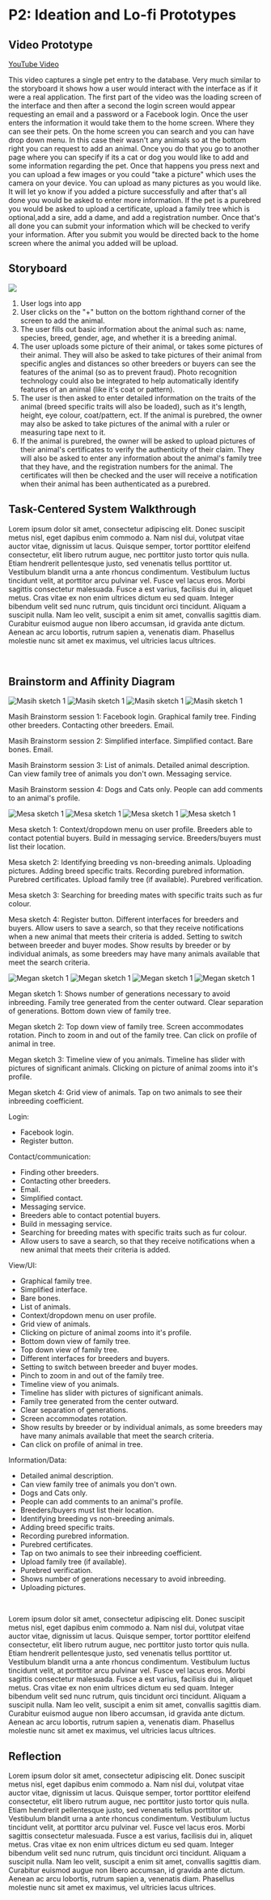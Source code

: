 # P2: Ideation and Lo-fi Prototypes

## Video Prototype

[](https://www.youtube.com/watch?v=XNeLHtq01xo&feature=youtu.be)

[YouTube Video](https://www.youtube.com/watch?v=XNeLHtq01xo&feature=youtu.be)

This video captures a single pet entry to the database. Very much similar to the storyboard it shows how a user would interact with the interface as if it were a real
application. The first part of the video was the loading screen of the interface and then after a second the login screen would appear requesting an email and a password
or a Facebook login. Once the user enters the information it would take them to the home screen. Where they can see their pets. On the home screen you can search and you can have  drop down menu. In this case their wasn't any animals so at the bottom right you can request to add an animal. Once you do that you go to another page where you can specify if its a cat or dog you would like to add and some information regarding the pet. Once that happens you press next and you can upload a few images or you could "take a picture" which uses the camera on your device. You can upload as many pictures as you would like. It will let yo know if you added a picture successfully and after that's all done you would be asked to enter more information. If the pet is a purebred you would be asked to upload a certificate, upload a family tree which is optional,add a sire, add a dame, and add a registration number. Once that's all done you can submit your information which will be checked to verify your information. After you submit you would be directed back to the home screen where the animal you added will be upload.

## Storyboard

![](https://mkoma808.github.io/481-T03-Group5/images/P2/Picture1.jpg)

1.	User logs into app
2.	User clicks on the "+" button on the bottom righthand corner of the screen to add the animal.
3.	The user fills out basic information about the animal such as: name, species, breed, gender, age, and whether it is a breeding animal.
4.	The user uploads some picture of their animal, or takes some pictures of their animal. They will also be asked to take pictures of their animal from specific angles and distances so other breeders or buyers can see the features of the animal (so as to prevent fraud). Photo recognition technology could also be integrated to help automatically identify features of an animal (like it's coat or pattern).
5.	The user is then asked to enter detailed information on the traits of the animal (breed specific traits will also be loaded), such as it's length, height, eye colour, coat/pattern, ect. If the animal is purebred, the owner may also be asked to take pictures of the animal with a ruler or measuring tape next to it.
6.	If the animal is purebred, the owner will be asked to upload pictures of their animal's certificates to verify the authenticity of their claim. They will also be asked to enter any information about the animal's family tree that they have, and the registration numbers for the animal. The certificates will then be checked and the user will receive a notification when their animal has been authenticated as a purebred.

## Task-Centered System Walkthrough

Lorem ipsum dolor sit amet, consectetur adipiscing elit. Donec suscipit metus nisl, eget dapibus enim commodo a. Nam nisl dui, volutpat vitae auctor vitae, dignissim ut lacus. Quisque semper, tortor porttitor eleifend consectetur, elit libero rutrum augue, nec porttitor justo tortor quis nulla. Etiam hendrerit pellentesque justo, sed venenatis tellus porttitor ut. Vestibulum blandit urna a ante rhoncus condimentum. Vestibulum luctus tincidunt velit, at porttitor arcu pulvinar vel. Fusce vel lacus eros. Morbi sagittis consectetur malesuada. Fusce a est varius, facilisis dui in, aliquet metus. Cras vitae ex non enim ultrices dictum eu sed quam. Integer bibendum velit sed nunc rutrum, quis tincidunt orci tincidunt. Aliquam a suscipit nulla. Nam leo velit, suscipit a enim sit amet, convallis sagittis diam. Curabitur euismod augue non libero accumsan, id gravida ante dictum. Aenean ac arcu lobortis, rutrum sapien a, venenatis diam. Phasellus molestie nunc sit amet ex maximus, vel ultricies lacus ultrices.

![]()
![]()
![]()
![]()
![]()
![]()


## Brainstorm and Affinity Diagram

![](https://mkoma808.github.io/481-T03-Group5/images/P2/Masih_Pictures/IMG_1820.JPG "Masih sketch 1")
![](https://mkoma808.github.io/481-T03-Group5/images/P2/Masih_Pictures/IMG_1821.JPG "Masih sketch 1")
![](https://mkoma808.github.io/481-T03-Group5/images/P2/Masih_Pictures/IMG_1822.JPG "Masih sketch 1")
![](https://mkoma808.github.io/481-T03-Group5/images/P2/Masih_Pictures/IMG_1823.JPG "Masih sketch 1")

Masih Brainstorm session 1:
	Facebook login.
	Graphical family tree.
	Finding other breeders.
	Contacting other breeders.
	Email.

Masih Brainstorm session 2:
	Simplified interface.
	Simplified contact.
	Bare bones.
	Email.

Masih Brainstorm session 3:
	List of animals.
	Detailed animal description.
	Can view family tree of animals you don't own.
	Messaging service.

Masih Brainstorm session 4:
	Dogs and Cats only.
	People can add comments to an animal's profile.


![](https://mkoma808.github.io/481-T03-Group5/images/P2/Mesa_Pictures/IMG_2146.jpg "Mesa sketch 1")
![](https://mkoma808.github.io/481-T03-Group5/images/P2/Mesa_Pictures/IMG_2147.jpg "Mesa sketch 1")
![](https://mkoma808.github.io/481-T03-Group5/images/P2/Mesa_Pictures/IMG_2148.jpg "Mesa sketch 1")
![](https://mkoma808.github.io/481-T03-Group5/images/P2/Mesa_Pictures/IMG_2149.jpg "Mesa sketch 1")

Mesa sketch 1:
	Context/dropdown menu on user profile.
	Breeders able to contact potential buyers.
	Build in messaging service.
	Breeders/buyers must list their location.
	
Mesa sketch 2:
	Identifying breeding vs non-breeding animals.
	Uploading pictures.
	Adding breed specific traits.
	Recording purebred information.
	Purebred certificates.
	Upload family tree (if available).
	Purebred verification.

Mesa sketch 3:
	Searching for breeding mates with specific traits such as fur colour.

Mesa sketch 4:
	Register button.
	Different interfaces for breeders and buyers.
	Allow users to save a search, so that they receive notifications when a new animal that meets their criteria is added.
	Setting to switch between breeder and buyer modes.
	Show results by breeder or by individual animals, as some breeders may have many animals available that meet the search criteria.


![](https://mkoma808.github.io/481-T03-Group5/images/P2/Megan_Pictures/IMG_20170603_033920.jpg "Megan sketch 1")
![](https://mkoma808.github.io/481-T03-Group5/images/P2/Megan_Pictures/IMG_20170603_033937.jpg "Megan sketch 1")
![](https://mkoma808.github.io/481-T03-Group5/images/P2/Megan_Pictures/IMG_20170603_033955.jpg "Megan sketch 1")
![](https://mkoma808.github.io/481-T03-Group5/images/P2/Megan_Pictures/IMG_20170603_034023.jpg "Megan sketch 1")

Megan sketch 1:
	Shows number of generations necessary to avoid inbreeding.
	Family tree generated from the center outward.
	Clear separation of generations.
	Bottom down view of family tree.

Megan sketch 2:
	Top down view of family tree.
	Screen accommodates rotation.
	Pinch to zoom in and out of the family tree.
	Can click on profile of animal in tree.

Megan sketch 3:
	Timeline view of you animals.
	Timeline has slider with pictures of significant animals.
	Clicking on picture of animal zooms into it's profile.

Megan sketch 4:
	Grid view of animals.
Tap on two animals to see their inbreeding coefficient.

Login:
* Facebook login.
* Register button.


Contact/communication:
* Finding other breeders.
* Contacting other breeders.
* Email.
* Simplified contact.
* Messaging service.
* Breeders able to contact potential buyers.
* Build in messaging service.
* Searching for breeding mates with specific traits such as fur colour.
* Allow users to save a search, so that they receive notifications when a new animal that meets their criteria is added.
	

View/UI:
* Graphical family tree.
* Simplified interface.
* Bare bones.
* List of animals.
* Context/dropdown menu on user profile.
* Grid view of animals.
* Clicking on picture of animal zooms into it's profile.
* Bottom down view of family tree.
* Top down view of family tree.
* Different interfaces for breeders and buyers.
* Setting to switch between breeder and buyer modes.
* Pinch to zoom in and out of the family tree.
* Timeline view of you animals.
* Timeline has slider with pictures of significant animals.
* Family tree generated from the center outward.
* Clear separation of generations.
* Screen accommodates rotation.
* Show results by breeder or by individual animals, as some breeders may have many animals available that meet the search criteria.
* Can click on profile of animal in tree.
	
	
Information/Data:
* Detailed animal description.
* Can view family tree of animals you don't own.
* Dogs and Cats only.
* People can add comments to an animal's profile.
* Breeders/buyers must list their location.
* Identifying breeding vs non-breeding animals.
* Adding breed specific traits.
* Recording purebred information.
* Purebred certificates.
* Tap on two animals to see their inbreeding coefficient.
* Upload family tree (if available).
* Purebred verification.
* Shows number of generations necessary to avoid inbreeding.
* Uploading pictures.

![]()
![]()
![]()

Lorem ipsum dolor sit amet, consectetur adipiscing elit. Donec suscipit metus nisl, eget dapibus enim commodo a. Nam nisl dui, volutpat vitae auctor vitae, dignissim ut lacus. Quisque semper, tortor porttitor eleifend consectetur, elit libero rutrum augue, nec porttitor justo tortor quis nulla. Etiam hendrerit pellentesque justo, sed venenatis tellus porttitor ut. Vestibulum blandit urna a ante rhoncus condimentum. Vestibulum luctus tincidunt velit, at porttitor arcu pulvinar vel. Fusce vel lacus eros. Morbi sagittis consectetur malesuada. Fusce a est varius, facilisis dui in, aliquet metus. Cras vitae ex non enim ultrices dictum eu sed quam. Integer bibendum velit sed nunc rutrum, quis tincidunt orci tincidunt. Aliquam a suscipit nulla. Nam leo velit, suscipit a enim sit amet, convallis sagittis diam. Curabitur euismod augue non libero accumsan, id gravida ante dictum. Aenean ac arcu lobortis, rutrum sapien a, venenatis diam. Phasellus molestie nunc sit amet ex maximus, vel ultricies lacus ultrices.

## Reflection

Lorem ipsum dolor sit amet, consectetur adipiscing elit. Donec suscipit metus nisl, eget dapibus enim commodo a. Nam nisl dui, volutpat vitae auctor vitae, dignissim ut lacus. Quisque semper, tortor porttitor eleifend consectetur, elit libero rutrum augue, nec porttitor justo tortor quis nulla. Etiam hendrerit pellentesque justo, sed venenatis tellus porttitor ut. Vestibulum blandit urna a ante rhoncus condimentum. Vestibulum luctus tincidunt velit, at porttitor arcu pulvinar vel. Fusce vel lacus eros. Morbi sagittis consectetur malesuada. Fusce a est varius, facilisis dui in, aliquet metus. Cras vitae ex non enim ultrices dictum eu sed quam. Integer bibendum velit sed nunc rutrum, quis tincidunt orci tincidunt. Aliquam a suscipit nulla. Nam leo velit, suscipit a enim sit amet, convallis sagittis diam. Curabitur euismod augue non libero accumsan, id gravida ante dictum. Aenean ac arcu lobortis, rutrum sapien a, venenatis diam. Phasellus molestie nunc sit amet ex maximus, vel ultricies lacus ultrices.
